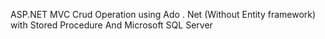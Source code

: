 ASP.NET MVC Crud Operation using Ado . Net (Without Entity framework) with Stored Procedure And Microsoft SQL Server
